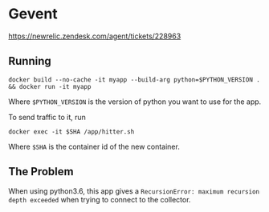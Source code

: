 # Gevent

https://newrelic.zendesk.com/agent/tickets/228963


## Running

```
docker build --no-cache -it myapp --build-arg python=$PYTHON_VERSION . && docker run -it myapp
```

Where `$PYTHON_VERSION` is the version of python you want to use for the app.

To send traffic to it, run

```
docker exec -it $SHA /app/hitter.sh
```

Where `$SHA` is the container id of the new container.


## The Problem

When using python3.6, this app gives a `RecursionError: maximum recursion depth
exceeded` when trying to connect to the collector.
